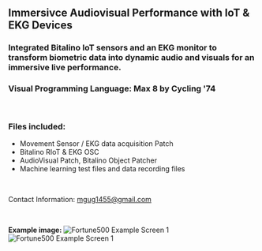 ## Immersivce Audiovisual Performance with IoT & EKG Devices

### Integrated Bitalino IoT sensors and an EKG monitor to transform biometric data into dynamic audio and visuals for an immersive live performance.
### Visual Programming Language: Max 8 by Cycling '74

<br>

### Files included: 
- Movement Sensor / EKG data acquisition Patch
- Bitalino RIoT & EKG OSC
- AudioVisual Patch, Bitalino Object Patcher
- Machine learning test files and data recording files

<br>

Contact Information: [mgug1455@gmail.com](mailto:mgug1455@gmail.com)

<br>

**Example image:**
![Fortune500 Example Screen 1](/assets/Fortune500-Screen1.png)
![Fortune500 Example Screen 1](/assets/Fortune500-Screen2.png)
